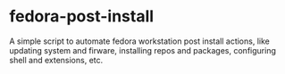 # fedora-post-install
A simple script to automate fedora workstation post install actions, like updating system and firware, installing repos and packages, configuring shell and extensions, etc.

